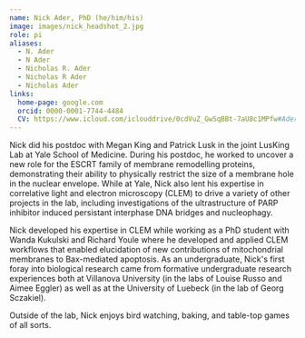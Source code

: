 ```yaml
---
name: Nick Ader, PhD (he/him/his)
image: images/nick_headshot_2.jpg
role: pi
aliases:
  - N. Ader
  - N Ader
  - Nicholas R. Ader
  - Nicholas R Ader
  - Nicholas Ader
links:
  home-page: google.com
  orcid: 0000-0001-7744-4484
  CV: https://www.icloud.com/iclouddrive/0cdVuZ_GwSqBBt-7aU8c1MPfw#Ader_CV 
---
```


Nick did his postdoc with Megan King and Patrick Lusk in the joint LusKing Lab at Yale School of Medicine. During his postdoc, he worked to uncover a new role for the ESCRT family of membrane remodelling proteins, demonstrating their ability to physically restrict the size of a membrane hole in the nuclear envelope. While at Yale, Nick also lent his expertise in correlative light and electron microscopy (CLEM) to drive a variety of other projects in the lab, including investigations of the ultrastructure of PARP inhibitor induced persistant interphase DNA bridges and nucleophagy. 

Nick developed his expertise in CLEM while working as a PhD student with Wanda Kukulski and Richard Youle where he developed and applied CLEM workflows that enabled elucidation of new contributions of mitochondrial membranes to Bax-mediated apoptosis. As an undergraduate, Nick's first foray into biological research came from formative undergraduate research experiences both at Villanova University (in the labs of Louise Russo and Aimee Eggler) as well as at the University of Luebeck (in the lab of Georg Sczakiel). 

Outside of the lab, Nick enjoys bird watching, baking, and table-top games of all sorts.
